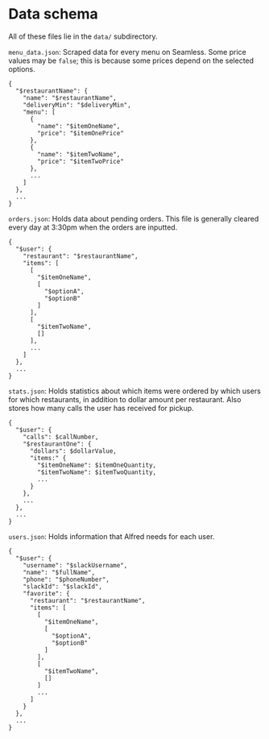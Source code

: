 # Data schema

All of these files lie in the `data/` subdirectory.

`menu_data.json`: Scraped data for every menu on Seamless. Some price values may
be `false`; this is because some prices depend on the selected options.
```
{
  "$restaurantName": {
    "name": "$restaurantName",
    "deliveryMin": "$deliveryMin",
    "menu": [
      {
        "name": "$itemOneName",
        "price": "$itemOnePrice"
      },
      {
        "name": "$itemTwoName",
        "price": "$itemTwoPrice"
      },
      ...
    ]
  },
  ...
}
```

`orders.json`: Holds data about pending orders. This file is generally cleared
every day at 3:30pm when the orders are inputted.
```
{
  "$user": {
    "restaurant": "$restaurantName",
    "items": [
      [
        "$itemOneName",
        [
          "$optionA",
          "$optionB"
        ]
      ],
      [
        "$itemTwoName",
        []
      ],
      ...
    ]
  },
  ...
}
```

`stats.json`: Holds statistics about which items were ordered by which users for
which restaurants, in addition to dollar amount per restaurant. Also stores how
many calls the user has received for pickup.
```
{
  "$user": {
    "calls": $callNumber,
    "$restaurantOne": {
      "dollars": $dollarValue,
      "items:" {
        "$itemOneName": $itemOneQuantity,
        "$itemTwoName": $itemTwoQuantity,
        ...
      }
    },
    ...
  },
  ...
}
```

`users.json`: Holds information that Alfred needs for each user.
```
{
  "$user": {
    "username": "$slackUsername",
    "name": "$fullName",
    "phone": "$phoneNumber",
    "slackId": "$slackId",
    "favorite": {
      "restaurant": "$restaurantName",
      "items": [
        [
          "$itemOneName",
          [
            "$optionA",
            "$optionB"
          ]
        ],
        [
          "$itemTwoName",
          []
        ]
        ...
      ]
    }
  },
  ...
}
```
